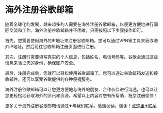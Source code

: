 # 海外注册谷歌邮箱

随着全球化的发展，越来越多的人需要在海外注册谷歌邮箱，以便更方便地进行国际交流和工作。海外注册谷歌邮箱并不困难，只需按照以下步骤操作即可。

首先，您需要使用海外的IP地址来注册谷歌邮箱。您可以通过VPN等工具来获取海外IP地址，然后前往谷歌邮箱注册页面进行注册。

其次，注册时需要填写真实的个人信息，包括姓名、电话号码等。谷歌会通过这些信息来验证您的身份，确保账户安全。

最后，注册完成后，您就可以轻松使用谷歌邮箱了。您可以通过谷歌邮箱发送和接收邮件，还可以享受谷歌提供的各种便捷服务。

海外注册谷歌邮箱可以让您更方便地与海外的朋友、合作伙伴进行沟通，也可以让您更轻松地获取海外的资讯和资源。希望以上内容对您有所帮助，祝您注册愉快！

更多关于海外注册谷歌邮箱请通过✈与我们联系，感谢阅读，谢谢！[点这里✈联系](https://d.k02.cc)